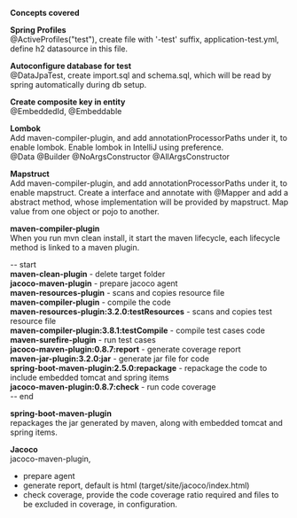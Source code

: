 **Concepts covered**

**Spring Profiles**  
@ActiveProfiles("test"), create file with '-test' suffix, application-test.yml, define h2 datasource in this file.

**Autoconfigure database for test**  
@DataJpaTest, create import.sql and schema.sql, which will be read by spring automatically during db setup.

**Create composite key in entity**  
@EmbeddedId, @Embeddable

**Lombok**  
Add maven-compiler-plugin, and add annotationProcessorPaths under it, to enable lombok. Enable lombok in IntelliJ using preference.  
@Data @Builder @NoArgsConstructor @AllArgsConstructor

**Mapstruct**  
Add maven-compiler-plugin, and add annotationProcessorPaths under it, to enable mapstruct. Create a interface and annotate with @Mapper and add a abstract method, whose implementation will be provided by mapstruct. Map value from one object or pojo to another.

**maven-compiler-plugin**  
When you run mvn clean install, it start the maven lifecycle, each lifecycle method is linked to a maven plugin.  

--  start  
**maven-clean-plugin** - delete target folder  
**jacoco-maven-plugin** - prepare jacoco agent  
**maven-resources-plugin** - scans and copies resource file  
**maven-compiler-plugin** - compile the code  
**maven-resources-plugin:3.2.0:testResources** - scans and copies test resource file  
**maven-compiler-plugin:3.8.1:testCompile** - compile test cases code  
**maven-surefire-plugin** - run test cases  
**jacoco-maven-plugin:0.8.7:report** - generate coverage report  
**maven-jar-plugin:3.2.0:jar** - generate jar file for code  
**spring-boot-maven-plugin:2.5.0:repackage** - repackage the code to include embedded tomcat and spring items  
**jacoco-maven-plugin:0.8.7:check** - run code coverage  
-- end

**spring-boot-maven-plugin**  
repackages the jar generated by maven, along with embedded tomcat and spring items.

**Jacoco**  
jacoco-maven-plugin,  
- prepare agent  
- generate report, default is html (target/site/jacoco/index.html) 
- check coverage, provide the code coverage ratio required and files to be excluded in coverage, in configuration.
